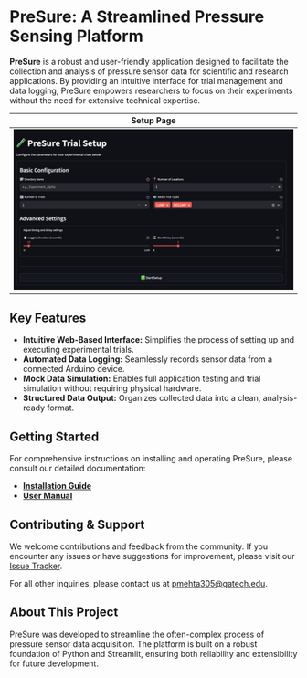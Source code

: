 
# PreSure: A Streamlined Pressure Sensing Platform

**PreSure** is a robust and user-friendly application designed to facilitate the collection and analysis of pressure sensor data for scientific and research applications. By providing an intuitive interface for trial management and data logging, PreSure empowers researchers to focus on their experiments without the need for extensive technical expertise.

| Setup Page |
| :---: |
| ![Setup Page](./docs/assets/setup.png) |

## Key Features

- **Intuitive Web-Based Interface:** Simplifies the process of setting up and executing experimental trials.
- **Automated Data Logging:** Seamlessly records sensor data from a connected Arduino device.
- **Mock Data Simulation:** Enables full application testing and trial simulation without requiring physical hardware.
- **Structured Data Output:** Organizes collected data into a clean, analysis-ready format.

## Getting Started

For comprehensive instructions on installing and operating PreSure, please consult our detailed documentation:

- **[Installation Guide](./docs/installation.md)**
- **[User Manual](./docs/usage.md)**

## Contributing & Support

We welcome contributions and feedback from the community. If you encounter any issues or have suggestions for improvement, please visit our [Issue Tracker](https://github.com/priyanshum17/pressure-ui/issues).

For all other inquiries, please contact us at [pmehta305@gatech.edu](mailto:pmehta305@gatech.edu).

## About This Project

PreSure was developed to streamline the often-complex process of pressure sensor data acquisition. The platform is built on a robust foundation of Python and Streamlit, ensuring both reliability and extensibility for future development.
